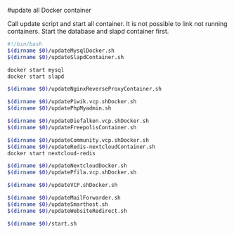 #update all Docker container

Call update script and start all container.
It is not possible to link not running containers. Start the database and slapd container first.
````bash
#!/bin/bash
$(dirname $0)/updateMysqlDocker.sh
$(dirname $0)/updateSlapdContainer.sh

docker start mysql
docker start slapd

$(dirname $0)/updateNginxReverseProxyContainer.sh

$(dirname $0)/updatePiwik.vcp.shDocker.sh
$(dirname $0)/updatePhpMyadmin.sh

$(dirname $0)/updateDiefalken.vcp.shDocker.sh
$(dirname $0)/updateFreepolisContainer.sh

$(dirname $0)/updateCommunity.vcp.shDocker.sh
$(dirname $0)/updateRedis-nextcloudContainer.sh
docker start nextcloud-redis

$(dirname $0)/updateNextcloudDocker.sh
$(dirname $0)/updatePfila.vcp.shDocker.sh

$(dirname $0)/updateVCP.shDocker.sh

$(dirname $0)/updateMailForwarder.sh
$(dirname $0)/updateSmarthost.sh
$(dirname $0)/updateWebsiteRedirect.sh

$(dirname $0)/start.sh
````
